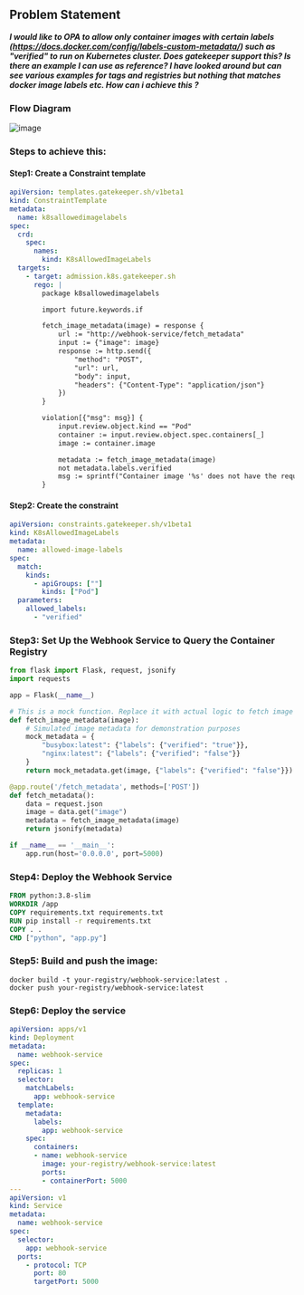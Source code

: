 ## Problem Statement

***I would like to OPA to allow only container images with certain labels (https://docs.docker.com/config/labels-custom-metadata/)
such as "verified" to run on Kubernetes cluster. Does gatekeeper support this? Is there an example I can use as reference?
I have looked around but can see various examples for tags and registries but nothing that matches docker image labels etc.
How can i achieve this ?***

### Flow Diagram
![image](https://github.com/MeSabya/Kubernetes/assets/33947539/40f2a5ac-5b20-4669-9a81-5a8319fd63e0)

### Steps to achieve this:

#### Step1: Create a Constraint template 
```yaml
apiVersion: templates.gatekeeper.sh/v1beta1
kind: ConstraintTemplate
metadata:
  name: k8sallowedimagelabels
spec:
  crd:
    spec:
      names:
        kind: K8sAllowedImageLabels
  targets:
    - target: admission.k8s.gatekeeper.sh
      rego: |
        package k8sallowedimagelabels

        import future.keywords.if

        fetch_image_metadata(image) = response {
            url := "http://webhook-service/fetch_metadata"
            input := {"image": image}
            response := http.send({
                "method": "POST",
                "url": url,
                "body": input,
                "headers": {"Content-Type": "application/json"}
            })
        }

        violation[{"msg": msg}] {
            input.review.object.kind == "Pod"
            container := input.review.object.spec.containers[_]
            image := container.image

            metadata := fetch_image_metadata(image)
            not metadata.labels.verified
            msg := sprintf("Container image '%s' does not have the required 'verified' label.", [image])
        }

```

#### Step2: Create the constraint
```yaml
apiVersion: constraints.gatekeeper.sh/v1beta1
kind: K8sAllowedImageLabels
metadata:
  name: allowed-image-labels
spec:
  match:
    kinds:
      - apiGroups: [""]
        kinds: ["Pod"]
  parameters:
    allowed_labels:
      - "verified"
```
### Step3: Set Up the Webhook Service to Query the Container Registry

```python
from flask import Flask, request, jsonify
import requests

app = Flask(__name__)

# This is a mock function. Replace it with actual logic to fetch image metadata from your registry.
def fetch_image_metadata(image):
    # Simulated image metadata for demonstration purposes
    mock_metadata = {
        "busybox:latest": {"labels": {"verified": "true"}},
        "nginx:latest": {"labels": {"verified": "false"}}
    }
    return mock_metadata.get(image, {"labels": {"verified": "false"}})

@app.route('/fetch_metadata', methods=['POST'])
def fetch_metadata():
    data = request.json
    image = data.get("image")
    metadata = fetch_image_metadata(image)
    return jsonify(metadata)

if __name__ == '__main__':
    app.run(host='0.0.0.0', port=5000)

```
### Step4: Deploy the Webhook Service

```Dockerfile
FROM python:3.8-slim
WORKDIR /app
COPY requirements.txt requirements.txt
RUN pip install -r requirements.txt
COPY . .
CMD ["python", "app.py"]
```
### Step5: Build and push the image:

```shell
docker build -t your-registry/webhook-service:latest .
docker push your-registry/webhook-service:latest
```
### Step6: Deploy the service

```yaml
apiVersion: apps/v1
kind: Deployment
metadata:
  name: webhook-service
spec:
  replicas: 1
  selector:
    matchLabels:
      app: webhook-service
  template:
    metadata:
      labels:
        app: webhook-service
    spec:
      containers:
      - name: webhook-service
        image: your-registry/webhook-service:latest
        ports:
        - containerPort: 5000
---
apiVersion: v1
kind: Service
metadata:
  name: webhook-service
spec:
  selector:
    app: webhook-service
  ports:
    - protocol: TCP
      port: 80
      targetPort: 5000
```







